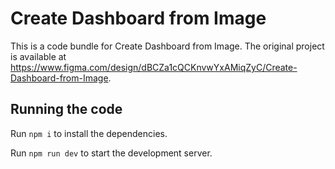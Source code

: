 
  # Create Dashboard from Image

  This is a code bundle for Create Dashboard from Image. The original project is available at https://www.figma.com/design/dBCZa1cQCKnvwYxAMiqZyC/Create-Dashboard-from-Image.

  ## Running the code

  Run `npm i` to install the dependencies.

  Run `npm run dev` to start the development server.
  